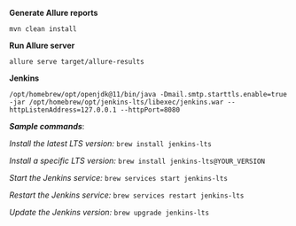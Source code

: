 
**Generate Allure reports**

`mvn clean install`


**Run Allure server**

`allure serve target/allure-results`

**Jenkins**

`/opt/homebrew/opt/openjdk@11/bin/java -Dmail.smtp.starttls.enable=true -jar /opt/homebrew/opt/jenkins-lts/libexec/jenkins.war --httpListenAddress=127.0.0.1 --httpPort=8080`

***Sample commands***:

*Install the latest LTS version:* 
`brew install jenkins-lts`

*Install a specific LTS version:* 
`brew install jenkins-lts@YOUR_VERSION`

*Start the Jenkins service:* 
`brew services start jenkins-lts`

*Restart the Jenkins service:* 
`brew services restart jenkins-lts`

*Update the Jenkins version:* 
`brew upgrade jenkins-lts`
